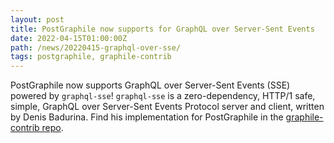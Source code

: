 ```yaml
---
layout: post
title: PostGraphile now supports for GraphQL over Server-Sent Events
date: 2022-04-15T01:00:00Z
path: /news/20220415-graphql-over-sse/
tags: postgraphile, graphile-contrib
---
```


PostGraphile now supports GraphQL over Server-Sent Events (SSE) powered by
`graphql-sse`! `graphql-sse` is a zero-dependency, HTTP/1 safe, simple, GraphQL
over Server-Sent Events Protocol server and client, written by Denis Badurina.
Find his implementation for PostGraphile in the
[graphile-contrib repo](https://github.com/graphile-contrib/graphql-sse).

